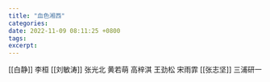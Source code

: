 ```yaml
---
title: "血色湘西"
categories: 
date: 2022-11-09 08:11:25 +0800
tags: 
excerpt: 
---
```



[[白静]]
李桓
[[刘敏涛]]
张光北
黄若萌
高梓淇
王劲松
宋雨霏
[[张志坚]]
三浦研一






